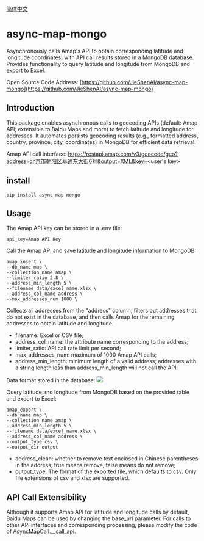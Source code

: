 [简体中文](./readme_zh.md)

# async-map-mongo
Asynchronously calls Amap's API to obtain corresponding latitude and longitude coordinates, with API call results stored in a MongoDB database. Provides functionality to query latitude and longitude from MongoDB and export to Excel.

Open Source Code Address: [https://github.com/JieShenAI/async-map-mongo](https://github.com/JieShenAI/async-map-mongo)

## Introduction

This package enables asynchronous calls to geocoding APIs (default: Amap API; extensible to Baidu Maps and more) to fetch latitude and longitude for addresses. It automates persists geocoding results (e.g., formatted address, country, province, city, coordinates) in MongoDB for efficient data retrieval.

Amap API call interface:
https://restapi.amap.com/v3/geocode/geo?address=北京市朝阳区阜通东大街6号&output=XML&key=<user's key>

## install

```
pip install async-map-mongo
```

## Usage

The Amap API key can be stored in a .env file:

```
api_key=Amap API Key
```

Call the Amap API and save latitude and longitude information to MongoDB:
```shell
amap_insert \
--db_name map \
--collection_name amap \
--limiter_ratio 2.8 \
--address_min_length 5 \
--filename data/excel_name.xlsx \
--address_col_name address \
--max_addresses_num 1000 \
```

Collects all addresses from the "address" column, filters out addresses that do not exist in the database, and then calls Amap for the remaining addresses to obtain latitude and longitude.
- filename: Excel or CSV file;
- address_col_name: the attribute name corresponding to the address;
- limiter_ratio: API call rate limit per second;
- max_addresses_num: maximum of 1000 Amap API calls;
- address_min_length: minimum length of a valid address; addresses with a string length less than address_min_length will not call the API;

Data format stored in the database:
![](https://gitee.com/jieshenai/imags/raw/master/Typora/20250820144056211.png)

Query latitude and longitude from MongoDB based on the provided table and export to Excel:
```shell
amap_export \
--db_name map \
--collection_name amap \
--address_min_length 5 \
--filename data/excel_name.xlsx \
--address_col_name address \
--output_type csv \
--output_dir output
```

- address_clean: whether to remove text enclosed in Chinese parentheses in the address; true means remove, false means do not remove;
- output_type: The format of the exported file, which defaults to csv. Only file extensions of csv and xlsx are supported.

## API Call Extensibility

Although it supports Amap API for latitude and longitude calls by default, Baidu Maps can be used by changing the base_url parameter. For calls to other API interfaces and corresponding processing, please modify the code of AsyncMapCall.__call_api.